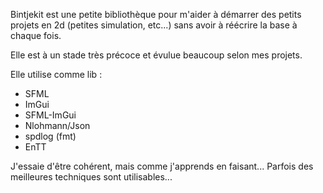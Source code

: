 Bintjekit est une petite bibliothèque pour m'aider à démarrer des petits projets en 2d (petites simulation, etc...) sans
avoir à réécrire la base à chaque fois.

Elle est à un stade très précoce et évulue beaucoup selon mes projets.

Elle utilise comme lib :

- SFML
- ImGui
- SFML-ImGui
- Nlohmann/Json
- spdlog (fmt)
- EnTT

J'essaie d'être cohérent, mais comme j'apprends en faisant... Parfois des meilleures techniques sont utilisables...